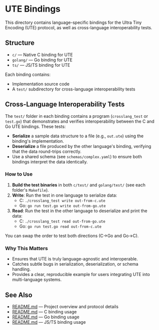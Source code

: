 # UTE Bindings

This directory contains language-specific bindings for the Ultra Tiny Encoding (UTE) protocol, as well as cross-language interoperability tests.

## Structure

- `c/` — Native C binding for UTE
- `golang/` — Go binding for UTE
- `ts/` — JS/TS binding for UTE

Each binding contains:
- Implementation source code
- A `test/` subdirectory for cross-language interoperability tests

## Cross-Language Interoperability Tests

The `test/` folder in each binding contains a program (`crosslang_test` or `test.go`) that demonstrates and verifies interoperability between the C and Go UTE bindings. These tests:

- **Serialize** a sample data structure to a file (e.g., `out.ute`) using the binding's implementation.
- **Deserialize** a file produced by the other language's binding, verifying that the data round-trips correctly.
- Use a shared schema (see `schemas/complex.yaml`) to ensure both bindings interpret the data identically.

### How to Use

1. **Build the test binaries** in both `c/test/` and `golang/test/` (see each folder's `Makefile`).
2. **Write**: Run the test in one language to serialize data:
   - C: `./crosslang_test write out-from-c.ute`
   - Go: `go run test.go write out-from-go.ute`
3. **Read**: Run the test in the other language to deserialize and print the data:
   - C: `./crosslang_test read out-from-go.ute`
   - Go: `go run test.go read out-from-c.ute`

You can swap the order to test both directions (C→Go and Go→C).

### Why This Matters

- Ensures that UTE is truly language-agnostic and interoperable.
- Catches subtle bugs in serialization, deserialization, or schema handling.
- Provides a clear, reproducible example for users integrating UTE into multi-language systems.

## See Also

- [README.md](../README.md) — Project overview and protocol details
- [README.md](./c/README.md) — C binding usage
- [README.md](./golang/README.md) — Go binding usage
- [README.md](./ts/README.md) — JS/TS binding usage
